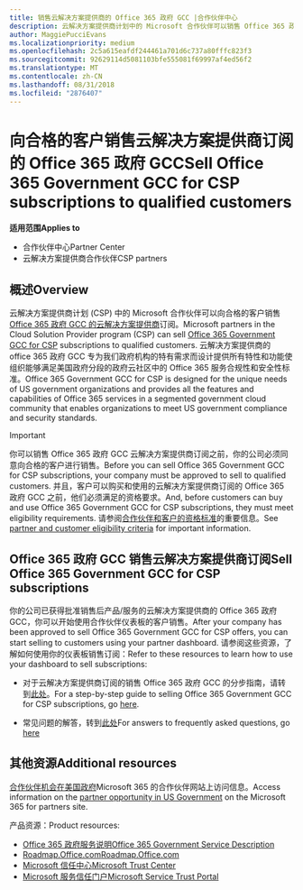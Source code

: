 ```yaml
---
title: 销售云解决方案提供商的 Office 365 政府 GCC |合作伙伴中心
description: 云解决方案提供商计划中的 Microsoft 合作伙伴可以销售 Office 365 政府 GCC 云解决方案提供商订阅向合格的客户。 云解决方案提供商的 office 365 政府 GCC 是一套适用于美国政府和政府承包商政府能力服务的云工作效率服务，包括状态、 本地、 族群、 联邦公众，和联邦防御机构。
author: MaggiePucciEvans
ms.localizationpriority: medium
ms.openlocfilehash: 2c5a615eafdf244461a701d6c737a80fffc823f3
ms.sourcegitcommit: 92629114d5081103bfe555081f69997af4ed56f2
ms.translationtype: MT
ms.contentlocale: zh-CN
ms.lasthandoff: 08/31/2018
ms.locfileid: "2876407"
---
```

# <a name="sell-office-365-government-gcc-for-csp-subscriptions-to-qualified-customers"></a><span data-ttu-id="cd696-104">向合格的客户销售云解决方案提供商订阅的 Office 365 政府 GCC</span><span class="sxs-lookup"><span data-stu-id="cd696-104">Sell Office 365 Government GCC for CSP subscriptions to qualified customers</span></span>

**<span data-ttu-id="cd696-105">适用范围</span><span class="sxs-lookup"><span data-stu-id="cd696-105">Applies to</span></span>**

-  <span data-ttu-id="cd696-106">合作伙伴中心</span><span class="sxs-lookup"><span data-stu-id="cd696-106">Partner Center</span></span>
-  <span data-ttu-id="cd696-107">云解决方案提供商合作伙伴</span><span class="sxs-lookup"><span data-stu-id="cd696-107">CSP partners</span></span>


## <a name="overview"></a><span data-ttu-id="cd696-108">概述</span><span class="sxs-lookup"><span data-stu-id="cd696-108">Overview</span></span>

<span data-ttu-id="cd696-109">云解决方案提供商计划 (CSP) 中的 Microsoft 合作伙伴可以向合格的客户销售[Office 365 政府 GCC 的云解决方案提供商](https://www.microsoft.com/microsoft-365/partners/governmentforCSP)订阅。</span><span class="sxs-lookup"><span data-stu-id="cd696-109">Microsoft partners in the Cloud Solution Provider program (CSP) can sell [Office 365 Government GCC for CSP](https://www.microsoft.com/microsoft-365/partners/governmentforCSP) subscriptions to qualified customers.</span></span> <span data-ttu-id="cd696-110">云解决方案提供商的 office 365 政府 GCC 专为我们政府机构的特有需求而设计提供所有特性和功能使组织能够满足美国政府分段的政府云社区中的 Office 365 服务合规性和安全性标准。</span><span class="sxs-lookup"><span data-stu-id="cd696-110">Office 365 Government GCC for CSP is designed for the unique needs of US government organizations and provides all the features and capabilities of Office 365 services in a segmented government cloud community that enables organizations to meet US government compliance and security standards.</span></span> 

>[!IMPORTANT] 
><span data-ttu-id="cd696-111">你可以销售 Office 365 政府 GCC 云解决方案提供商订阅之前，你的公司必须同意向合格的客户进行销售。</span><span class="sxs-lookup"><span data-stu-id="cd696-111">Before you can sell Office 365 Government GCC for CSP subscriptions, your company must be approved to sell to qualified customers.</span></span> <span data-ttu-id="cd696-112">并且，客户可以购买和使用的云解决方案提供商订阅的 Office 365 政府 GCC 之前，他们必须满足的资格要求。</span><span class="sxs-lookup"><span data-stu-id="cd696-112">And, before customers can buy and use Office 365 Government GCC for CSP subscriptions, they must meet eligibility requirements.</span></span> <span data-ttu-id="cd696-113">请参阅[合作伙伴和客户的资格标准](csp-gcc-validate.md)的重要信息。</span><span class="sxs-lookup"><span data-stu-id="cd696-113">See [partner and customer eligibility criteria](csp-gcc-validate.md) for important information.</span></span>


## <a name="sell-office-365-government-gcc-for-csp-subscriptions"></a><span data-ttu-id="cd696-114">Office 365 政府 GCC 销售云解决方案提供商订阅</span><span class="sxs-lookup"><span data-stu-id="cd696-114">Sell Office 365 Government GCC for CSP subscriptions</span></span>

<span data-ttu-id="cd696-115">你的公司已获得批准销售后产品/服务的云解决方案提供商的 Office 365 政府 GCC，你可以开始使用合作伙伴仪表板的客户销售。</span><span class="sxs-lookup"><span data-stu-id="cd696-115">After your company has been approved to sell Office 365 Government GCC for CSP offers, you can start selling to customers using your partner dashboard.</span></span> <span data-ttu-id="cd696-116">请参阅这些资源，了解如何使用你的仪表板销售订阅：</span><span class="sxs-lookup"><span data-stu-id="cd696-116">Refer to these resources to learn how to use your dashboard to sell subscriptions:</span></span> 

-   <span data-ttu-id="cd696-117">对于云解决方案提供商订阅的销售 Office 365 政府 GCC 的分步指南，请转到[此处](https://go.microsoft.com/fwlink/?linkid=2007323)。</span><span class="sxs-lookup"><span data-stu-id="cd696-117">For a step-by-step guide to selling Office 365 Government GCC for CSP subscriptions, go [here](https://go.microsoft.com/fwlink/?linkid=2007323).</span></span>  

-   <span data-ttu-id="cd696-118">常见问题的解答，转到[此处](https://o365pp.blob.core.windows.net/media/Resources/GCC/Office%20365%20Government%20GCC%20for%20CSP%20Partner%20FAQ.docx)</span><span class="sxs-lookup"><span data-stu-id="cd696-118">For answers to frequently asked questions, go [here](https://o365pp.blob.core.windows.net/media/Resources/GCC/Office%20365%20Government%20GCC%20for%20CSP%20Partner%20FAQ.docx)</span></span>


## <a name="additional-resources"></a><span data-ttu-id="cd696-119">其他资源</span><span class="sxs-lookup"><span data-stu-id="cd696-119">Additional resources</span></span>

<span data-ttu-id="cd696-120">[合作伙伴机会在美国政府](https://www.microsoft.com/microsoft-365/partners/governmentforCSP)Microsoft 365 的合作伙伴网站上访问信息。</span><span class="sxs-lookup"><span data-stu-id="cd696-120">Access information on the [partner opportunity in US Government](https://www.microsoft.com/microsoft-365/partners/governmentforCSP) on the Microsoft 365 for partners site.</span></span>

<span data-ttu-id="cd696-121">产品资源：</span><span class="sxs-lookup"><span data-stu-id="cd696-121">Product resources:</span></span>

- [<span data-ttu-id="cd696-122">Office 365 政府服务说明</span><span class="sxs-lookup"><span data-stu-id="cd696-122">Office 365 Government Service Description</span></span>](https://technet.microsoft.com/library/mt774581.aspx)
- [<span data-ttu-id="cd696-123">Roadmap.Office.com</span><span class="sxs-lookup"><span data-stu-id="cd696-123">Roadmap.Office.com</span></span>](https://products.office.com/business/office-365-roadmap)
- [<span data-ttu-id="cd696-124">Microsoft 信任中心</span><span class="sxs-lookup"><span data-stu-id="cd696-124">Microsoft Trust Center</span></span>](https://www.microsoft.com/TrustCenter/)
- [<span data-ttu-id="cd696-125">Microsoft 服务信任门户</span><span class="sxs-lookup"><span data-stu-id="cd696-125">Microsoft Service Trust Portal</span></span>](https://aka.ms/STP)

